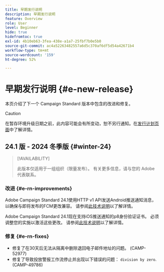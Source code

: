 ```yaml
---
title: 早期发行说明
description: 早期发行说明
feature: Overview
role: User
level: Beginner
hide: true
hidefromtoc: true
exl-id: 4b10eb63-3fea-438e-a1a7-25fbf7b0e5b0
source-git-commit: ac4a52263482557a6d5c370af6df5d54a42671b4
workflow-type: tm+mt
source-wordcount: '159'
ht-degree: 52%

---
```



# 早期发行说明 {#e-new-release}

本页介绍了下一个 Campaign Standard 版本中包含的改进和修复。

>[!CAUTION]
>
> 在暂存环境升级日期之前，此内容可能会有所变动，恕不另行通知。在[发行计划页面](../../rn/using/release-planning.md)中了解详情。

## 24.1 版 - 2024 冬季版 {#winter-24}

>[!AVAILABILITY]
>
>此版本仅适用于一组组织（限量发布）。 有关更多信息，请与您的 Adobe 代表联系。

### 改进 {#e-rn-improvements}

Adobe Campaign Standard 24.1使用HTTP v1 API发送Android推送通知消息，以确保与即将发布的FCM更改兼容。 请参阅[此技术说明](../../administration/using/push-technote.md)以了解详情。

Adobe Campaign Standard 24.1现在支持iOS推送通知的p8身份验证证书。 必须调整您的实施以激活这些更改。 请参阅[此技术说明](../../administration/using/push-technote.md)以了解详情。


### 修复 {#e-rn-fixes}

* 修复了在30天后无法从隔离中删除退回电子邮件地址的问题。 (CAMP-52977)
* 修复了导致投放警报工作流停止并出现以下错误的问题： `division by zero`. (CAMP-49786)
